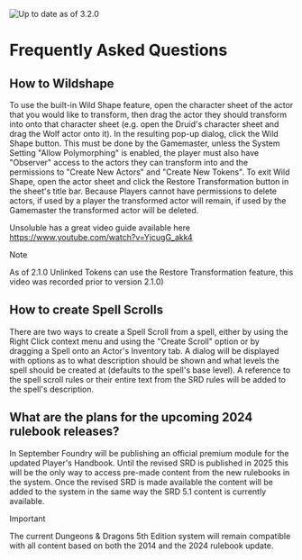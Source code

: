 ![Up to date as of 3.2.0](https://img.shields.io/static/v1?label=dnd5e&message=3.2.0&color=informational)

# Frequently Asked Questions

## How to Wildshape  
To use the built-in Wild Shape feature, open the character sheet of the actor that you would like to transform, then drag the actor they should transform into onto that character sheet (e.g. open the Druid's character sheet and drag the Wolf actor onto it). In the resulting pop-up dialog, click the Wild Shape button. This must be done by the Gamemaster, unless the System Setting "Allow Polymorphing" is enabled, the player must also have "Observer" access to the actors they can transform into and the permissions to "Create New Actors" and "Create New Tokens". To exit Wild Shape, open the actor sheet and click the Restore Transformation button in the sheet's title bar. Because Players cannot have permissions to delete actors, if used by a player the transformed actor will remain, if used by the Gamemaster the transformed actor will be deleted.

Unsoluble has a great video guide available here https://www.youtube.com/watch?v=YjcugG_akk4

> [!NOTE]
> As of 2.1.0 Unlinked Tokens can use the Restore Transformation feature, this video was recorded prior to version 2.1.0)

## How to create Spell Scrolls
There are two ways to create a Spell Scroll from a spell, either by using the Right Click context menu and using the "Create Scroll" option or by dragging a Spell onto an Actor's Inventory tab. A dialog will be displayed with options as to what description should be shown and what levels the spell should be created at (defaults to the spell's base level). A reference to the spell scroll rules or their entire text from the SRD rules will be added to the spell's description.

## What are the plans for the upcoming 2024 rulebook releases?
In September Foundry will be publishing an official premium module for the updated Player's Handbook. Until the revised SRD is published in 2025 this will be the only way to access pre-made content from the new rulebooks in the system. Once the revised SRD is made available the content will be added to the system in the same way the SRD 5.1 content is currently available.

> [!IMPORTANT]
> The current Dungeons & Dragons 5th Edition system will remain compatible with all content based on both the 2014 and the 2024 rulebook update.
